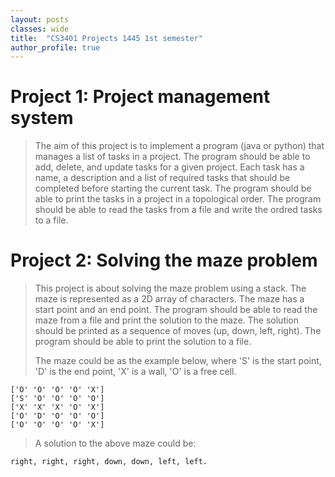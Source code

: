 ```yaml
---
layout: posts
classes: wide
title:  "CS3401 Projects 1445 1st semester"
author_profile: true
---
```


# Project 1: Project management system
> The aim of this project is to implement a  program (java or python) that manages a list of tasks in a project. The program should be able to add, delete, and update tasks for a given project. Each task has a name, a description and a list of required tasks that should be completed before starting the current task. The program should be able to print the tasks in a project in a topological order. The program should be able to read the tasks from a file and write the ordred tasks to a file. 

# Project 2: Solving the maze problem
> This project is about solving the maze problem using a stack. The maze is represented as a 2D array of characters. The maze has a start point and an end point. The program should be able to read the maze from a file and print the solution to the maze. The solution should be printed as a sequence of moves (up, down, left, right). The program should be able to print the solution to a file.
> 
> The maze could be as the example below, where 'S' is the start point, 'D' is the end point, 'X' is a wall, 'O' is a free cell. 
```
['O' 'O' 'O' 'O' 'X'] 
['S' 'O' 'O' 'O' 'O'] 
['X' 'X' 'X' 'O' 'X'] 
['O' 'D' 'O' 'O' 'O'] 
['O' 'O' 'O' 'O' 'X']
```

> A solution to the above maze could be: 
```
right, right, right, down, down, left, left.
```


